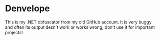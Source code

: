 # Denvelope
This is my .NET obfuscator from my old GitHub account.
It is very buggy and often its output desn't work or works wrong, don't use it for important projects!

